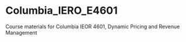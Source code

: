 # Columbia_IERO_E4601
Course materials for Columbia IEOR 4601, Dynamic Pricing and Revenue Management

